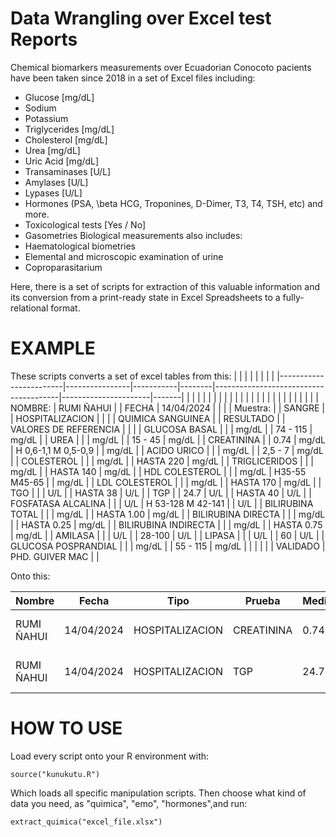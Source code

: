 # Data Wrangling over Excel test Reports

Chemical biomarkers measurements over Ecuadorian Conocoto pacients have been taken since 2018 in a set of Excel files including:
 - Glucose [mg/dL]
 - Sodium 
 - Potassium
 - Triglycerides [mg/dL]
 - Cholesterol [mg/dL]
 - Urea [mg/dL]
 - Uric Acid [mg/dL]
 - Transaminases [U/L]
 - Amylases [U/L]
 - Lypases [U/L]
 - Hormones (PSA, \beta HCG, Troponines, D-Dimer, T3, T4, TSH, etc) and more.
 - Toxicological tests [Yes / No]
 - Gasometries
Biological measurements also includes:
- Haematological biometries
- Elemental and microscopic examination of urine
- Coproparasitarium

Here, there is a set of scripts for extraction of this valuable information and its conversion from a print-ready state in Excel Spreadsheets to a fully-relational format.
# EXAMPLE
These scripts converts a set of excel tables from this:
|                        |                |           |        |                                       |                      |       |
|------------------------|----------------|-----------|--------|---------------------------------------|----------------------|-------|
|                        |                |           |        |                                       |                      |       |
|                        |                |           |        |                                       |                      |       |
|                        |                |           |        |                                       |                      |       |
| NOMBRE:                | RUMI ÑAHUI     |           | FECHA  |               14/04/2024              |                      |       |
| Muestra:               |                | SANGRE    |        | HOSPITALIZACION                       |                      |       |
| QUIMICA SANGUINEA      |                | RESULTADO |        |           VALORES DE REFERENCIA       |                      |       |
| GLUCOSA   BASAL        |                |           | mg/dL  |                                       |       74 - 115       | mg/dL |
| UREA                   |                |           | mg/dL  |                                       |        15 - 45       | mg/dL |
| CREATININA             |                |      0.74 | mg/dL  |               H 0,6-1,1    M 0,5-0,9  |                      | mg/dL |
| ACIDO   URICO          |                |           | mg/dL  |                                       |      2,5  -  7       | mg/dL |
| COLESTEROL             |                |           | mg/dL  |                                       |      HASTA  220      | mg/dL |
| TRIGLICERIDOS          |                |           | mg/dL  |                                       |       HASTA 140      | mg/dL |
| HDL   COLESTEROL       |                |           | mg/dL  |                     H35-55  M45-65    |                      | mg/dL |
| LDL   COLESTEROL       |                |           | mg/dL  |                                       |       HASTA 170      | mg/dL |
| TGO                    |                |           | U/L    |                                       |       HASTA  38      | U/L   |
| TGP                    |                |      24.7 | U/L    |                                       |       HASTA  40      | U/L   |
| FOSFATASA   ALCALINA   |                |           | U/L    |                  H 53-128  M 42-141   |                      | U/L   |
| BILIRUBINA   TOTAL     |                |           | mg/dL  |                                       |      HASTA 1.00      | mg/dL |
| BILIRUBINA  DIRECTA    |                |           | mg/dL  |                                       |      HASTA 0.25      | mg/dL |
| BILIRUBINA   INDIRECTA |                |           | mg/dL  |                                       |      HASTA 0.75      | mg/dL |
| AMILASA                |                |           | U/L    |                                       |        28-100        | U/L   |
| LIPASA                 |                |           | U/L    |                                       |          60          | U/L   |
| GLUCOSA   POSPRANDIAL  |                |           | mg/dL  |                                       |       55 - 115       | mg/dL |
|                        |                |           |        | VALIDADO                              | PHD. GUIVER MAC      |       |

Onto this:

| Nombre     | Fecha      | Tipo            | Prueba     | Medicion | Tech            |
|------------|------------|-----------------|------------|----------|-----------------|
| RUMI ÑAHUI | 14/04/2024 | HOSPITALIZACION | CREATININA | 0.74     | PHD. GUIVER MAC |
| RUMI ÑAHUI | 14/04/2024 | HOSPITALIZACION | TGP        | 24.7     | PHD. GUIVER MAC |

# HOW TO USE
Load every script onto your R environment with: 

```
source("kunukutu.R")
```

Which loads all specific manipulation scripts. Then choose what kind of data you need,  as "quimica", "emo", "hormones",and run:

```
extract_quimica("excel_file.xlsx")
```

